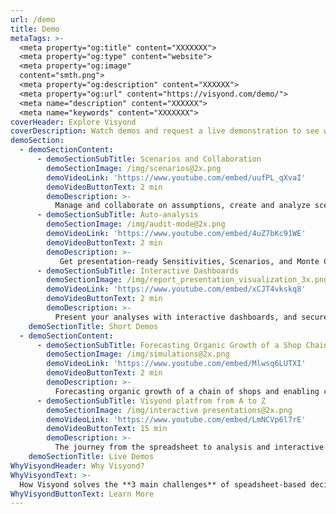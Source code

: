 ```yaml
---
url: /demo
title: Demo
metaTags: >-
  <meta property="og:title" content="XXXXXXX">
  <meta property="og:type" content="website">
  <meta property="og:image"
  content="smth.png">
  <meta property="og:description" content="XXXXXX">
  <meta property="og:url" content="https://visyond.com/demo/">
  <meta name="description" content="XXXXXX">
  <meta name="keywords" content="XXXXXXX">
coverHeader: Explore Visyond
coverDescription: Watch demos and request a live demonstration to see what Visyond can do for you
demoSection:
  - demoSectionContent:
      - demoSectionSubTitle: Scenarios and Collaboration
        demoSectionImage: /img/scenarios@2x.png
        demoVideoLink: 'https://www.youtube.com/embed/uufPL_qXvaI'
        demoVideoButtonText: 2 min
        demoDescription: >-
          Manage and collaborate on assumptions, create and analyze scenarios on-the-fly. 
      - demoSectionSubTitle: Auto-analysis
        demoSectionImage: /img/audit-mode@2x.png
        demoVideoLink: 'https://www.youtube.com/embed/4uZ7bKc91WE'
        demoVideoButtonText: 2 min
        demoDescription: >-
           Get presentation-ready Sensitivities, Scenarios, and Monte Carlo Simulation in a few clicks.
      - demoSectionSubTitle: Interactive Dashboards
        demoSectionImage: /img/report_presentation_visualization_3x.png
        demoVideoLink: 'https://www.youtube.com/embed/xCJT4vkskq8'
        demoVideoButtonText: 2 min
        demoDescription: >-
          Present your analyses with interactive dashboards, and securely share spreadsheet-driven calculators to test scenarios.    
    demoSectionTitle: Short Demos
  - demoSectionContent:
      - demoSectionSubTitle: Forecasting Organic Growth of a Shop Chain and Testing Scenarios
        demoSectionImage: /img/simulations@2x.png
        demoVideoLink: 'https://www.youtube.com/embed/Mlwsq6LUTXI'
        demoVideoButtonText: 2 min
        demoDescription: >-
          Forecasting organic growth of a chain of shops and enabling collaborators to test scenarios without your help.  
      - demoSectionSubTitle: Visyond platfrom from A to Z
        demoSectionImage: /img/interactive presentations@2x.png
        demoVideoLink: 'https://www.youtube.com/embed/LmNCVp6l7rE'
        demoVideoButtonText: 15 min
        demoDescription: >-
          The journey from the spreadsheet to analysis and interactive dashboards to drive decision-making.     
    demoSectionTitle: Live Demos
WhyVisyondHeader: Why Visyond?
WhyVisyondText: >-
  How Visyond solves the **3 main challenges** of speadsheet-based decision-making
WhyVisyondButtonText: Learn More    
---
```


